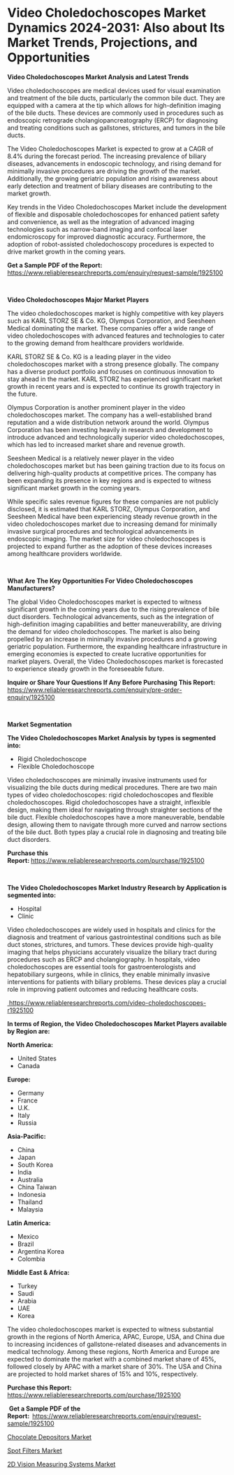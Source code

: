 <p><h1>Video Choledochoscopes Market Dynamics 2024-2031: Also about Its Market Trends, Projections, and Opportunities</h1></p><p><strong>Video Choledochoscopes Market Analysis and Latest Trends</strong></p>
<p><p>Video choledochoscopes are medical devices used for visual examination and treatment of the bile ducts, particularly the common bile duct. They are equipped with a camera at the tip which allows for high-definition imaging of the bile ducts. These devices are commonly used in procedures such as endoscopic retrograde cholangiopancreatography (ERCP) for diagnosing and treating conditions such as gallstones, strictures, and tumors in the bile ducts.</p><p>The Video Choledochoscopes Market is expected to grow at a CAGR of 8.4% during the forecast period. The increasing prevalence of biliary diseases, advancements in endoscopic technology, and rising demand for minimally invasive procedures are driving the growth of the market. Additionally, the growing geriatric population and rising awareness about early detection and treatment of biliary diseases are contributing to the market growth.</p><p>Key trends in the Video Choledochoscopes Market include the development of flexible and disposable choledochoscopes for enhanced patient safety and convenience, as well as the integration of advanced imaging technologies such as narrow-band imaging and confocal laser endomicroscopy for improved diagnostic accuracy. Furthermore, the adoption of robot-assisted choledochoscopy procedures is expected to drive market growth in the coming years.</p></p>
<p><strong>Get a Sample PDF of the Report:&nbsp;</strong> <a href="https://www.reliableresearchreports.com/enquiry/request-sample/1925100">https://www.reliableresearchreports.com/enquiry/request-sample/1925100</a></p>
<p>&nbsp;</p>
<p><strong>Video Choledochoscopes Major Market Players</strong></p>
<p><p>The video choledochoscopes market is highly competitive with key players such as KARL STORZ SE & Co. KG, Olympus Corporation, and Seesheen Medical dominating the market. These companies offer a wide range of video choledochoscopes with advanced features and technologies to cater to the growing demand from healthcare providers worldwide.</p><p>KARL STORZ SE & Co. KG is a leading player in the video choledochoscopes market with a strong presence globally. The company has a diverse product portfolio and focuses on continuous innovation to stay ahead in the market. KARL STORZ has experienced significant market growth in recent years and is expected to continue its growth trajectory in the future.</p><p>Olympus Corporation is another prominent player in the video choledochoscopes market. The company has a well-established brand reputation and a wide distribution network around the world. Olympus Corporation has been investing heavily in research and development to introduce advanced and technologically superior video choledochoscopes, which has led to increased market share and revenue growth.</p><p>Seesheen Medical is a relatively newer player in the video choledochoscopes market but has been gaining traction due to its focus on delivering high-quality products at competitive prices. The company has been expanding its presence in key regions and is expected to witness significant market growth in the coming years.</p><p>While specific sales revenue figures for these companies are not publicly disclosed, it is estimated that KARL STORZ, Olympus Corporation, and Seesheen Medical have been experiencing steady revenue growth in the video choledochoscopes market due to increasing demand for minimally invasive surgical procedures and technological advancements in endoscopic imaging. The market size for video choledochoscopes is projected to expand further as the adoption of these devices increases among healthcare providers worldwide.</p></p>
<p>&nbsp;</p>
<p><strong>What Are The Key Opportunities For Video Choledochoscopes Manufacturers?</strong></p>
<p><p>The global Video Choledochoscopes market is expected to witness significant growth in the coming years due to the rising prevalence of bile duct disorders. Technological advancements, such as the integration of high-definition imaging capabilities and better maneuverability, are driving the demand for video choledochoscopes. The market is also being propelled by an increase in minimally invasive procedures and a growing geriatric population. Furthermore, the expanding healthcare infrastructure in emerging economies is expected to create lucrative opportunities for market players. Overall, the Video Choledochoscopes market is forecasted to experience steady growth in the foreseeable future.</p></p>
<p><strong>Inquire or Share Your Questions If Any Before Purchasing This Report:</strong> <a href="https://www.reliableresearchreports.com/enquiry/pre-order-enquiry/1925100">https://www.reliableresearchreports.com/enquiry/pre-order-enquiry/1925100</a></p>
<p>&nbsp;</p>
<p><strong>Market Segmentation</strong></p>
<p><strong>The Video Choledochoscopes Market Analysis by types is segmented into:</strong></p>
<p><ul><li>Rigid Choledochoscope</li><li>Flexible Choledochoscope</li></ul></p>
<p><p>Video choledochoscopes are minimally invasive instruments used for visualizing the bile ducts during medical procedures. There are two main types of video choledochoscopes: rigid choledochoscopes and flexible choledochoscopes. Rigid choledochoscopes have a straight, inflexible design, making them ideal for navigating through straighter sections of the bile duct. Flexible choledochoscopes have a more maneuverable, bendable design, allowing them to navigate through more curved and narrow sections of the bile duct. Both types play a crucial role in diagnosing and treating bile duct disorders.</p></p>
<p><strong>Purchase this Report:&nbsp;</strong><a href="https://www.reliableresearchreports.com/purchase/1925100">https://www.reliableresearchreports.com/purchase/1925100</a></p>
<p>&nbsp;</p>
<p><strong>The Video Choledochoscopes Market Industry Research by Application is segmented into:</strong></p>
<p><ul><li>Hospital</li><li>Clinic</li></ul></p>
<p><p>Video choledochoscopes are widely used in hospitals and clinics for the diagnosis and treatment of various gastrointestinal conditions such as bile duct stones, strictures, and tumors. These devices provide high-quality imaging that helps physicians accurately visualize the biliary tract during procedures such as ERCP and cholangiography. In hospitals, video choledochoscopes are essential tools for gastroenterologists and hepatobiliary surgeons, while in clinics, they enable minimally invasive interventions for patients with biliary problems. These devices play a crucial role in improving patient outcomes and reducing healthcare costs.</p></p>
<p><a href="https://www.reliableresearchreports.com/video-choledochoscopes-r1925100">&nbsp;https://www.reliableresearchreports.com/video-choledochoscopes-r1925100</a></p>
<p><strong>In terms of Region, the Video Choledochoscopes Market Players available by Region are:</strong></p>
<p>
    <p> <strong> North America: </strong>
        <ul>
            <li>United States</li>
            <li>Canada</li>
        </ul>
        </p> 
    <p> <strong> Europe: </strong>
        <ul>
            <li>Germany</li>
            <li>France</li>
            <li>U.K.</li>
            <li>Italy</li>
            <li>Russia</li>
        </ul>
        </p> 
    <p> <strong> Asia-Pacific: </strong>
        <ul>
            <li>China</li>
            <li>Japan</li>
            <li>South Korea</li>
            <li>India</li>
            <li>Australia</li>
            <li>China Taiwan</li>
            <li>Indonesia</li>
            <li>Thailand</li>
            <li>Malaysia</li>
        </ul>
        </p> 
    <p> <strong> Latin America: </strong>
        <ul>
            <li>Mexico</li>
            <li>Brazil</li>
            <li>Argentina Korea</li>
            <li>Colombia</li>
        </ul>
        </p> 
    <p> <strong> Middle East & Africa: </strong>
        <ul>
            <li>Turkey</li>
            <li>Saudi</li>
            <li>Arabia</li>
            <li>UAE</li>
            <li>Korea</li>
        </ul>
    </p>
    </p>
<p><p>The video choledochoscopes market is expected to witness substantial growth in the regions of North America, APAC, Europe, USA, and China due to increasing incidences of gallstone-related diseases and advancements in medical technology. Among these regions, North America and Europe are expected to dominate the market with a combined market share of 45%, followed closely by APAC with a market share of 30%. The USA and China are projected to hold market shares of 15% and 10%, respectively.</p></p>
<p><strong>Purchase this Report: </strong><a href="https://www.reliableresearchreports.com/purchase/1925100">https://www.reliableresearchreports.com/purchase/1925100</a></p>
<p>&nbsp;<strong>Get a Sample PDF of the Report:&nbsp;&nbsp;</strong><a href="https://www.reliableresearchreports.com/enquiry/request-sample/1925100">https://www.reliableresearchreports.com/enquiry/request-sample/1925100</a></p>
<p><strong></strong></p>
<p><p><a href="https://github.com/fxdvmliw90/Market-Research-Report-List-1/blob/main/chocolate-depositors-market.md">Chocolate Depositors Market</a></p><p><a href="https://github.com/eeenafisainka/Market-Research-Report-List-1/blob/main/spot-filters-market.md">Spot Filters Market</a></p><p><a href="https://issuu.com/reportprime-2/docs/2d-vision-measuring-systems-market-size-2030.pptx">2D Vision Measuring Systems Market</a></p></p>